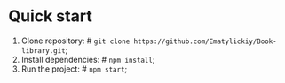 # Quick start

1. Clone repository: # `git clone https://github.com/Ematylickiy/Book-library.git`;
2. Install dependencies: # `npm install`;
3. Run the project: # `npm start`;
